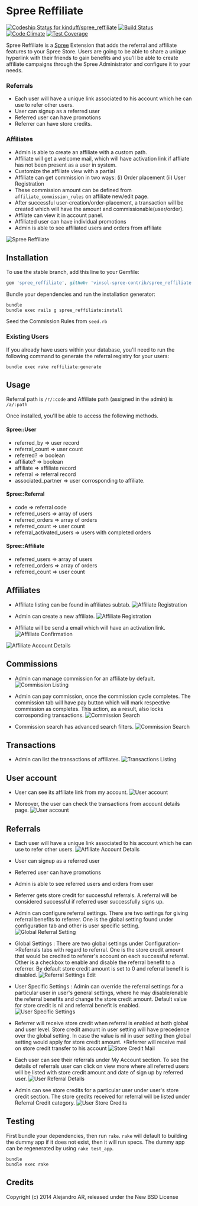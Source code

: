 Spree Reffiliate
================

[![Codeship Status for kinduff/spree_reffiliate](https://codeship.com/projects/ab504f70-4b22-0132-8f9f-22e1dbe6882e/status)](https://codeship.com/projects/46636)
[![Build Status](https://travis-ci.org/kinduff/spree_reffiliate.svg?branch=master)](https://travis-ci.org/kinduff/spree_reffiliate)
[![Code Climate](https://codeclimate.com/github/kinduff/spree_reffiliate/badges/gpa.svg)](https://codeclimate.com/github/kinduff/spree_reffiliate)
[![Test Coverage](https://codeclimate.com/github/kinduff/spree_reffiliate/badges/coverage.svg)](https://codeclimate.com/github/kinduff/spree_reffiliate)

Spree Reffiliate is a [Spree] Extension that adds the referral and affiliate features to your Spree Store. Users are going to be able to share a unique hyperlink with their friends to gain benefits and you'll be able to create affiliate campaigns through the Spree Administrator and configure it to your needs.

### Referrals
+ Each user will have a unique link associated to his account which he can use to refer other users.
+ User can signup as a referred user
+ Referred user can have promotions
+ Referrer can have store credits.

### Affiliates
+ Admin is able to create an affiliate with a custom path.
+ Affiliate will get a welcome mail, which will have activation link if affliate has not been present as a user in system.
+ Customize the affiliate view with a partial
+ Affiliate can get commission in two ways:
  (i) Order placement
  (ii) User Registration
+ These commission amount can be defined from `affiliate_commission_rules` on affiliate new/edit page.
+ After successful user-creation/order-placement, a transaction will be created which will have the amount and commissionable(user/order).
+ Affilate can view it in account panel.
+ Affiliated user can have individual promotions
+ Admin is able to see affiliated users and orders from affiliate

![Spree Reffiliate](https://cloud.githubusercontent.com/assets/1270156/4210980/11c6ba84-387f-11e4-8f3d-4eb7f45f9004.png)

## Installation

To use the stable branch, add this line to your Gemfile:

```ruby
gem 'spree_reffiliate', github: 'vinsol-spree-contrib/spree_reffiliate'
```

Bundle your dependencies and run the installation generator:

```shell
bundle
bundle exec rails g spree_reffiliate:install
```
Seed the Commission Rules from `seed.rb`


### Existing Users
If you already have users within your database, you'll need to run the following command to generate the referral registry for your users:

```shell
bundle exec rake reffiliate:generate
```

## Usage

Referral path is `/r/:code` and Affiliate path (assigned in the admin) is `/a/:path`

Once installed, you'll be able to access the following methods.

#### Spree::User
+ referred_by => user record
+ referral_count => user count
+ referred? => boolean
+ affiliate? => boolean
+ affiliate => affiliate record
+ referral => referral record
+ associated_partner => user corrosponding to affiliate.

#### Spree::Referral
+ code => referral code
+ referred_users => array of users
+ referred_orders => array of orders
+ referred_count => user count
+ referral_activated_users => users with completed orders

#### Spree::Affiliate
+ referred_users => array of users
+ referred_orders => array of orders
+ referred_count => user count

## Affiliates

+ Affiliate listing can be found in affiliates subtab.
![Affiliate Registration](https://s3.amazonaws.com/gems-and-extensions-screenshots/refillate_images/affliates-listing.png)

+ Admin can create a new affiliate.
![Affiliate Registration](https://s3.amazonaws.com/gems-and-extensions-screenshots/refillate_images/affiliate-registration-new.png)

+ Affiliate will be send a email which will have an activation link.
![Affiliate Confirmation](https://s3.amazonaws.com/gems-and-extensions-screenshots/refillate_images/affiliate-confirmation-crop.png)

![Affiliate Account Details](https://s3.amazonaws.com/gems-and-extensions-screenshots/refillate_images/affiliate-account-details.png)

## Commissions

+ Admin can manage commission for an affiliate by default.
![Commission Listing](https://s3.amazonaws.com/gems-and-extensions-screenshots/refillate_images/commission-listing-crop.png)

+ Admin can pay commission, once the commission cycle completes. The commission tab will have pay button which will mark respective commission as completes. This action, as a result, also locks corrosponding transactions.
![Commission Search](https://s3.amazonaws.com/gems-and-extensions-screenshots/refillate_images/admin-pay-commission.png)

+ Commission search has advanced search filters.
![Commission Search](https://s3.amazonaws.com/gems-and-extensions-screenshots/refillate_images/admin-commission-search.png)

## Transactions

+ Admin can list the transactions of affiliates.
![Transactions Listing](https://s3.amazonaws.com/gems-and-extensions-screenshots/refillate_images/transactions-listing-crop.png)

## User account

+ User can see its affiliate link from my account.
![User account](https://s3.amazonaws.com/gems-and-extensions-screenshots/refillate_images/affiliate-account-details.png)

+ Moreover, the user can check the transactions from account details page.
![User account](https://s3.amazonaws.com/gems-and-extensions-screenshots/refillate_images/my-account-transactions-crop.png)

## Referrals

+ Each user will have a unique link associated to his account which he can use to refer other users.
![Affiliate Account Details](https://s3.amazonaws.com/gems-and-extensions-screenshots/reffiliate_referral_images/user_myaccount.png)

+ User can signup as a referred user
+ Referred user can have promotions
+ Admin is able to see referred users and orders from user
+ Referrer gets store credit for successful referrals. A referral will be considered successful if referred user successfully signs up.
+ Admin can configure referral settings. There are two settings for giving referral benefits to referrer. One is the global setting found under configuration tab and other is user specific setting.
![Global Referral Setting](https://s3.amazonaws.com/gems-and-extensions-screenshots/reffiliate_referral_images/configuration_referrals_tab.png)

+ Global Settings : There are two global settings under Configuration->Referrals tabs with regard to referral. One is the store credit amount that would be credited to referer's account on each successful referral. Other is a checkbox to enable and disable the referral benefit to a referrer. By default store credit amount is set to 0 and referral benefit is disabled.
![Referral Settings Edit](https://s3.amazonaws.com/gems-and-extensions-screenshots/reffiliate_referral_images/referral_settings_edit_page.png)

+ User Specific Settings : Admin can override the referral settings for a particular user in user's general settings, where he may disable/enable the referral benefits and change the store credit amount. Default value for store credit is nil and referral benefit is enabled.
![User Specific Settings](https://s3.amazonaws.com/gems-and-extensions-screenshots/reffiliate_referral_images/user_referral_settings.png)

+ Referrer will receive store credit when referral is enabled at both global and user level. Store credit amount in user setting will have precedence over the global setting. In case the value is nil in user setting then global setting would apply for store credit amount.
+Referrer will receive mail on store credit transfer to his account
![Store Credit Mail](https://s3.amazonaws.com/gems-and-extensions-screenshots/reffiliate_referral_images/mail_to%20referrer.png)

+ Each user can see their referrals under My Account section. To see the details of referrals user can click on view more where all referred users will be listed with store credit amount and date of sign up by referred user.
![User Referral Details](https://s3.amazonaws.com/gems-and-extensions-screenshots/reffiliate_referral_images/myaccount_referral_details.png)

+ Admin can see store credits for a particular user under user's store credit section. The store credits received for referral will be listed under Referral Credit category.
![User Store Credits](https://s3.amazonaws.com/gems-and-extensions-screenshots/reffiliate_referral_images/admin_users_store_credits_list.png)

## Testing

First bundle your dependencies, then run `rake`. `rake` will default to building the dummy app if it does not exist, then it will run specs. The dummy app can be regenerated by using `rake test_app`.

```shell
bundle
bundle exec rake
```

## Credits

Copyright (c) 2014 Alejandro AR, released under the New BSD License

[Spree]: http://spreecommerce.com/
